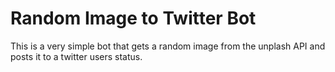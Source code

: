 # Random Image to Twitter Bot
This is a very simple bot that gets a random image from the unplash API and
posts it to a twitter users status.
